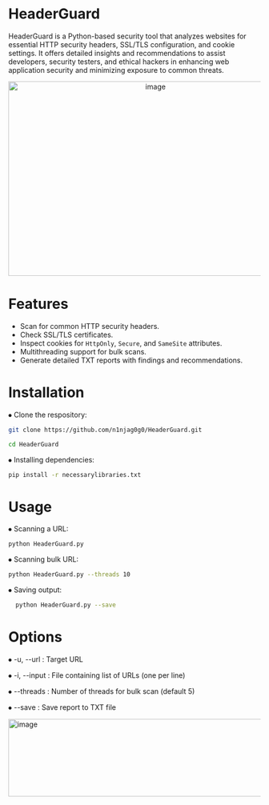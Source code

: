 # HeaderGuard
HeaderGuard is a Python-based security tool that analyzes websites for essential HTTP security headers, SSL/TLS configuration, and cookie settings. It offers detailed insights and recommendations to assist developers, security testers, and ethical hackers in enhancing web application security and minimizing exposure to common threats.

<p align="center">
  <img width="572" height="389" alt="image" src="https://github.com/user-attachments/assets/69fccdfc-5230-478f-99b0-a06fcfce64dd">
</p>

# Features
- Scan for common HTTP security headers.
- Check SSL/TLS certificates.
- Inspect cookies for `HttpOnly`, `Secure`, and `SameSite` attributes.
- Multithreading support for bulk scans.
- Generate detailed TXT reports with findings and recommendations.

# Installation
⦁ Clone the respository:
```bash
git clone https://github.com/n1njag0g0/HeaderGuard.git

cd HeaderGuard
```

⦁ Installing dependencies:
```bash
pip install -r necessarylibraries.txt
```
# Usage
⦁ Scanning a URL:
```bash
python HeaderGuard.py
```
⦁ Scanning bulk URL:
```bash
python HeaderGuard.py --threads 10
```
⦁ Saving output:
```bash
  python HeaderGuard.py --save
```
# Options

⦁ -u, --url : Target URL

⦁ -i, --input : File containing list of URLs (one per line)

⦁ --threads : Number of threads for bulk scan (default 5)

⦁ --save : Save report to TXT file

<img width="531" height="155" alt="image" src="https://github.com/user-attachments/assets/8f651f93-fcdf-4442-95f4-322e840dc95c" />

